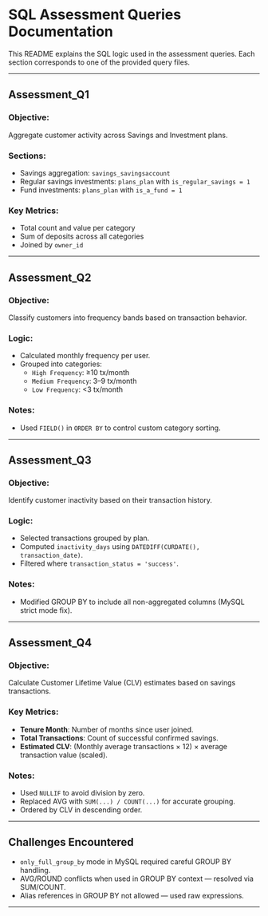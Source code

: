 
# SQL Assessment Queries Documentation

This README explains the SQL logic used in the assessment queries. Each section corresponds to one of the provided query files.

---

## Assessment_Q1

### Objective:
Aggregate customer activity across Savings and Investment plans.

### Sections:
- Savings aggregation: `savings_savingsaccount`
- Regular savings investments: `plans_plan` with `is_regular_savings = 1`
- Fund investments: `plans_plan` with `is_a_fund = 1`

### Key Metrics:
- Total count and value per category
- Sum of deposits across all categories
- Joined by `owner_id`
---

## Assessment_Q2

### Objective:
Classify customers into frequency bands based on transaction behavior.

### Logic:
- Calculated monthly frequency per user.
- Grouped into categories:
  - `High Frequency`: ≥10 tx/month
  - `Medium Frequency`: 3–9 tx/month
  - `Low Frequency`: <3 tx/month

### Notes:
- Used `FIELD()` in `ORDER BY` to control custom category sorting.
---

## Assessment_Q3

### Objective:
Identify customer inactivity based on their transaction history.

### Logic:
- Selected transactions grouped by plan.
- Computed `inactivity_days` using `DATEDIFF(CURDATE(), transaction_date)`.
- Filtered where `transaction_status = 'success'`.

### Notes:
- Modified GROUP BY to include all non-aggregated columns (MySQL strict mode fix).
---

## Assessment_Q4

### Objective:
Calculate Customer Lifetime Value (CLV) estimates based on savings transactions.

### Key Metrics:
- **Tenure Month**: Number of months since user joined.
- **Total Transactions**: Count of successful confirmed savings.
- **Estimated CLV**: (Monthly average transactions × 12) × average transaction value (scaled).

### Notes:
- Used `NULLIF` to avoid division by zero.
- Replaced AVG with `SUM(...) / COUNT(...)` for accurate grouping.
- Ordered by CLV in descending order.

---

## Challenges Encountered
- `only_full_group_by` mode in MySQL required careful GROUP BY handling.
- AVG/ROUND conflicts when used in GROUP BY context — resolved via SUM/COUNT.
- Alias references in GROUP BY not allowed — used raw expressions.
---

